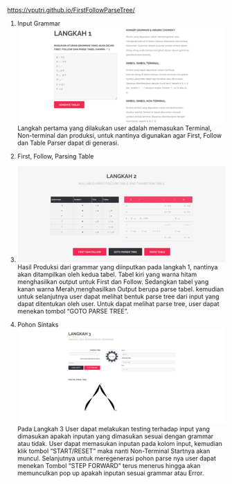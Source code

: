 https://vputri.github.io/FirstFollowParseTree/

1. Input Grammar
![logo](https://github.com/vikaputri/FirstFollowParseTree/blob/master/1.png)
Langkah pertama yang dilakukan user adalah memasukan Terminal, Non-terminal dan produksi, untuk nantinya digunakan agar First, Follow dan Table Parser dapat di generasi.

2. First, Follow, Parsing Table
3. ![logo](https://github.com/vikaputri/FirstFollowParseTree/blob/master/2.png)
Hasil Produksi dari grammar yang diinputkan pada langkah 1, nantinya akan ditampilkan oleh kedua tabel. Tabel kiri yang warna hitam menghasilkan output untuk First dan Follow. Sedangkan tabel yang kanan warna Merah,menghasilkan Output berupa parse tabel. kemudian untuk selanjutnya user dapat melihat bentuk parse tree dari input yang dapat ditentukan oleh user. Untuk dapat melihat parse tree, user dapat menekan tombol “GOTO PARSE TREE”.

3. Pohon Sintaks
![logo](https://github.com/vikaputri/FirstFollowParseTree/blob/master/3.png)
Pada Langkah 3 User dapat melakukan testing terhadap input yang dimasukan apakah inputan yang dimasukan sesuai dengan grammar atau tidak. User dapat memasukan inputan pada kolom input, kemudian klik tombol “START/RESET” maka nanti Non-Terminal Startnya akan muncul. Selanjutnya untuk meregenerasi pohon parse nya user dapat menekan Tombol “STEP FORWARD” terus menerus hingga akan memunculkan pop up apakah inputan sesuai grammar atau Error.
